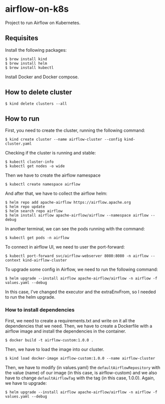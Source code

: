 # airflow-on-k8s
Project to run Airflow on Kubernetes.

## Requisites
Install the following packages:
```
$ brew install kind
$ brew install helm
$ brew install kubectl
```

Install Docker and Docker compose.

## How to delete cluster
```
$ kind delete clusters --all
```

## How to run
First, you need to create the cluster, running the following command:
```
$ kind create cluster --name airflow-cluster --config kind-cluster.yaml
```
Checking if the cluster is running and stable:
```
$ kubectl cluster-info
$ kubectl get nodes -o wide
```
Then we have to create the airflow namespace
```
$ kubectl create namespace airflow
```
And after that, we have to collect the airflow helm:
```
$ helm repo add apache-airflow https://airflow.apache.org
$ helm repo update
$ helm search repo airflow
$ helm install airflow apache-airflow/airflow --namespace airflow --debug
```
In another terminal, we can see the pods running with the command:
```
$ kubectl get pods -n airflow
```
To connect in airflow UI, we need to user the port-forward:
```
$ kubectl port-forward svc/airflow-webserver 8080:8080 -n airflow --context kind-airflow-cluster
```
To upgrade some config in Airflow, we need to run the following command:
```
$ helm upgrade --install airflow apache-airflow/airflow -n airflow -f values.yaml --debug 
```
In this case, I've changed the executor and the extraEnvFrom, so I needed to run the helm upgrade.

### How to install dependencies
First, we need to create a requirements.txt and write on it all the dependencies that we need. Then, we have to create a Dockerfile with a airflow image and install the dependencies in the container.
```
$ docker build -t airflow-custom:1.0.0 .
```
Then, we have to load the image into our cluster.
```
$ kind load docker-image airflow-custom:1.0.0 --name airflow-cluster 
```
Then, we have to modify (in values.yaml) the `defaultAirflowRepository` with the value (name) of our image (in this case, is airflow-custom) and we also have to change `defaultAirflowTag` with the tag (in this case, 1.0.0). Again, we have to upgrade:
```
$ helm upgrade --install airflow apache-airflow/airflow -n airflow -f values.yaml --debug
```